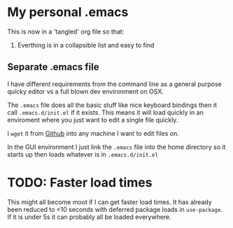# My personal .emacs

This is now in a 'tangled' org file so that:

1. Everthing is in a collapsible list and easy to find

## Separate .emacs file 

I have different requirements from the command line as a general purpose quicky editor vs a full blown dev environment on OSX.

The `.emacs` file does all the basic stuff like nice keyboard bindings then it call `.emacs.d/init.el` if it exists. This means it will load quickly in an enviroment where you just want to edit a single file quickly.

I `wget` it from [Github](https://raw.githubusercontent.com/ianjs/emacs/master/.emacs) into any machine I want to edit files on.

In the GUI environment I just link the `.emacs` file into the home directory so it starts up then loads whatever is in `.emacs.d/init.el`

# TODO: Faster load times

This might all become moot if I can get faster load times. It has already been reduced to <10 seconds with deferred package loads in `use-package`. If it is under 5s it can probably all be loaded everywhere.
